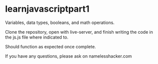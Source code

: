 # learnjavascriptpart1

Variables, data types, booleans, and math operations.  

Clone the repository, open with live-server, and finish writing the code in the js.js file where indicated to.  

Should function as expected once complete.  

If you have any questions, please ask on namelesshacker.com
